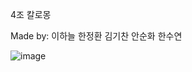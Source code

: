 4조 칼로몽

Made by: 이하늘 한정환 김기찬 안순화 한수연

![image](https://github.com/user-attachments/assets/2aee5f90-9be5-4758-a246-539a2181b55f)
